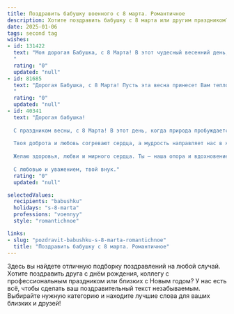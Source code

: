 ```yaml
---
title: Поздравить бабушку военного с 8 марта. Романтичное
description: Хотите поздравить бабушку с 8 марта или другим праздником? Наш ИИ создаст незабываемое поздравление, а вы обязательно выделитесь среди других.  
date: 2025-01-06
tags: second tag
wishes:
- id: 131422
  text: "Моя дорогая Бабушка, с 8 Марта! В этот чудесный весенний день, полный света и нежности, хочу выразить тебе безграничную любовь и восхищение. Ты – настоящая героиня,  военная женщина,  с сильным духом и добрым сердцем. Твоя стойкость и преданность всегда были для меня примером, а твоя любовь – самым тёплым и надежным убежищем. Пусть этот день будет наполнен радостью, цветами и  лаской, а в твоей душе всегда царит мир и спокойствие.  С праздником, моя любимая!
  "
  rating: "0"
  updated: "null"
- id: 81685
  text: "Дорогая Бабушка, с 8 Марта! Пусть эта весна принесет Вам тепло, радость и нежность. Вы - наш боевой генерал, всегда стойкая и мудрая. Спасибо за Вашу любовь и заботу, за то, что Вы всегда рядом.
  "
  rating: "0"
  updated: "null"
- id: 40341
  text: "Дорогая бабушка!
  
  С праздником весны, с 8 Марта! В этот день, когда природа пробуждается от зимнего сна, хочу поздравить тебя с твоей силой и мужеством, с которыми ты преодолевала все преграды на своем пути. Ты, словно истинный воин, защищала не только нашу семью, но и ценности, которые мы бережем и чтим.
  
  Твоя доброта и любовь согревают сердца, а мудрость направляет нас в жизненных сражениях. Пусть каждый новый день приносит тебе радость, тепло и вдохновение, а светлые моменты будут наполнены счастьем.
  
  Желаю здоровья, любви и мирного сердца. Ты — наша опора и вдохновение, и я горжусь тем, что ты моя бабушка.
  
  С любовью и уважением, твой внук."
  rating: "0"
  updated: "null"

selectedValues:
  recipients: "babushku"
  holidays: "s-8-marta"
  professions: "voennyy"
  style: "romantichnoe"

links:
- slug: "pozdravit-babushku-s-8-marta-romantichnoe"
  title: "Поздравить бабушку с 8 марта. Романтичное"
---
```


Здесь вы найдете отличную подборку поздравлений на любой случай.
Хотите поздравить друга с днём рождения, коллегу с профессиональным праздником или близких с Новым годом? У нас есть всё, чтобы сделать ваш поздравительный текст незабываемым. Выбирайте нужную категорию и находите лучшие слова для ваших близких и друзей!
